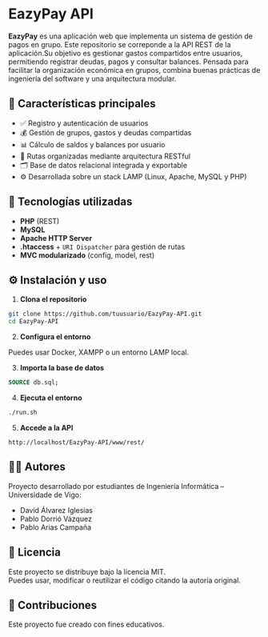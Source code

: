 # EazyPay API

**EazyPay** es una aplicación web que implementa un sistema de gestión de pagos en grupo. Este repositorio se correponde a la API REST de la aplicación.Su objetivo es gestionar gastos compartidos entre usuarios, permitiendo registrar deudas, pagos y consultar balances. Pensada para facilitar la organización económica en grupos, combina buenas prácticas de ingeniería del software y una arquitectura modular.

## 📌 Características principales

- ✅ Registro y autenticación de usuarios  
- 💰 Gestión de grupos, gastos y deudas compartidas  
- 📊 Cálculo de saldos y balances por usuario  
- 🔀 Rutas organizadas mediante arquitectura RESTful  
- 🗂️ Base de datos relacional integrada y exportable  
- ⚙️ Desarrollada sobre un stack LAMP (Linux, Apache, MySQL y PHP) 

## 🚀 Tecnologías utilizadas

- **PHP** (REST)
- **MySQL**
- **Apache HTTP Server**
- **.htaccess** + `URI Dispatcher` para gestión de rutas
- **MVC modularizado** (config, model, rest)

## ⚙️ Instalación y uso

1. **Clona el repositorio**

```bash
git clone https://github.com/tuusuario/EazyPay-API.git
cd EazyPay-API
```

2. **Configura el entorno**

Puedes usar Docker, XAMPP o un entorno LAMP local.

3. **Importa la base de datos**

```sql
SOURCE db.sql;
```

4. **Ejecuta el entorno**

```bash
./run.sh
```

5. **Accede a la API**

```
http://localhost/EazyPay-API/www/rest/
```

## 👨‍💻 Autores

Proyecto desarrollado por estudiantes de Ingeniería Informática – Universidade de Vigo:

- David Álvarez Iglesias
- Pablo Dorrió Vázquez  
- Pablo Arias Campaña  

## 📄 Licencia

Este proyecto se distribuye bajo la licencia MIT.  
Puedes usar, modificar o reutilizar el código citando la autoría original.

## 🤝 Contribuciones

Este proyecto fue creado con fines educativos.
